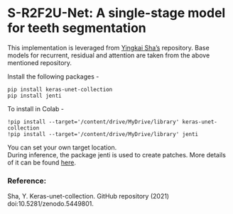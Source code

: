 # S-R2F2U-Net: A single-stage model for teeth segmentation
This implementation is leveraged from [Yingkai Sha’s](https://github.com/yingkaisha/keras-unet-collection) repository. Base models for recurrent, residual and attention are taken from the above mentioned repository. <br>

Install the following packages - 
```
pip install keras-unet-collection
pip install jenti
```
To install in Colab - 
```
!pip install --target='/content/drive/MyDrive/library' keras-unet-collection
!pip install --target='/content/drive/MyDrive/library' jenti
```
You can set your own target location. <br>
During inference, the package jenti is used to create patches. More details of it can be found [here](https://github.com/mrinal054/patch_and_merge).

### Reference:
Sha, Y. Keras-unet-collection. GitHub repository (2021) doi:10.5281/zenodo.5449801.

